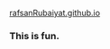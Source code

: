<a href="rafsanRubaiyat.github.io" target="_blank">rafsanRubaiyat.github.io</a>

<h3> This is fun. </h3> 
